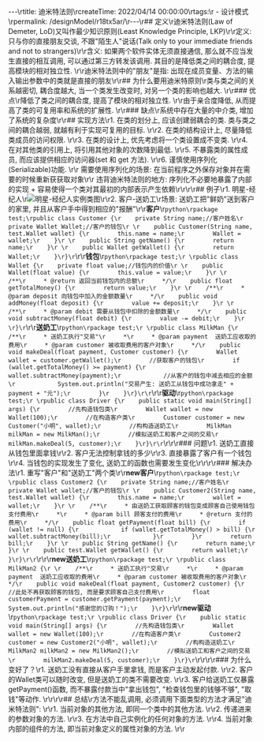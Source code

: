 ---\rtitle: 迪米特法则\rcreateTime: 2022/04/14 00:00:00\rtags:\r  - 设计模式\rpermalink: /designModel/r18tx5ar/\r---\r## 定义\r迪米特法则(Law of Demeter, LoD)又叫作最少知识原则(Least Knowledge Principle, LKP)\r\r定义: 只与你的直接朋友交谈, 不跟"陌生人"说话(Talk only to your immediate friends and not to strangers)\r\r含义: 如果两个软件实体无须直接通信, 那么就不应当发生直接的相互调用, 可以通过第三方转发该调用. 其目的是降低类之间的耦合度, 提高模块的相对独立性. \r\r迪米特法则中的"朋友"是指: 出现在成员变量、方法的输入输出参数中的类就是直接的朋友\r\r## 为什么要用迪米特原则\r类与类之间的关系越密切, 耦合度越大, 当一个类发生改变时, 对另一个类的影响也越大. \r\r### 优点\r降低了类之间的耦合度, 提高了模块的相对独立性. \r\r由于亲合度降低, 从而提高了类的可复用率和系统的扩展性. \r\r### 缺点\r系统中存在大量的中介类, 增加了系统的复杂度\r\r## 实现方法\r1. 在类的划分上, 应该创建弱耦合的类. 类与类之间的耦合越弱, 就越有利于实现可复用的目标. \r\r2. 在类的结构设计上, 尽量降低类成员的访问权限. \r\r3. 在类的设计上, 优先考虑将一个类设置成不变类. \r\r4. 在对其他类的引用上, 将引用其他对象的次数降到最低. \r\r5. 不暴露类的属性成员, 而应该提供相应的访问器(set 和 get 方法). \r\r6. 谨慎使用序列化(Serializable)功能. \r\r    需要使用序列化的场景: 在当前程序之外保存对象并在需要的时候重新获获取对象\r\r    违背迪米特法则的地方: 序列化不必要地暴露了内部的实现 + 容易使得一个类对其最初的内部表示产生依赖\r\r\r\r## 例子\r1. 明星-经纪人\r![明星-经纪人实例类图](/screen_shot/demeter-example.png)\r\r2. 客户-送奶工\r场景: 送奶工把"鲜奶"送到客户的家里, 并且从客户手中得到相应的"报酬"\r\r**客户**\r```python\rpackage test;\rpublic class Customer {\r    private String name;//客户姓名\r    private Wallet Wallet;//客户的钱包\r \r    public Customer(String name, test.Wallet wallet) {\r        this.name = name;\r        Wallet = wallet;\r    }\r \r    public String getName() {\r        return name;\r    }\r \r    public Wallet getWallet() {\r        return Wallet;\r    }\r}\r```\r\r**钱包**\r```python\rpackage test;\r \rpublic class Wallet {\r    private float value;//钱包内的价值\r \r    public Wallet(float value) {\r        this.value = value;\r    }\r \r    /**\r     * @return 返回当前钱包内的总额\r     */\r    public float getTotalMoney() {\r        return value;\r    }\r \r    /**\r     * @param deposit 向钱包中加入的金额数量\r     */\r    public void addMoney(float deposit) {\r        value += deposit;\r    }\r \r    /**\r     * @param debit 需要从钱包中扣除的金额数量\r     */\r    public void subtractMoney(float debit) {\r        value -= debit;\r    }\r \r}\r```\r\r**送奶工**\r```python\rpackage test;\r \rpublic class MilkMan {\r    /**\r     * 送奶工执行"交易"\r     *\r     * @param payment  送奶工应收取的费用\r     * @param customer 被收取费用的客户对象\r     */\r    public void makeDeal(float payment, Customer customer) {\r        Wallet wallet = customer.getWallet();\r        //获取客户的钱包\r        if (wallet.getTotalMoney() >= payment) {\r            wallet.subtractMoney(payment);\r            //从客户的钱包中减去相应的金额\r            System.out.println("交易产生: 送奶工从钱包中成功拿走" + payment + "元");\r        }\r    }\r}\r\r```\r\r**驱动**\r```python\rpackage test;\r \rpublic class Driver {\r    public static void main(String[] args) {\r        //先构造钱包类\r        Wallet wallet = new Wallet(100);\r        //在构造客户类\r        Customer customer = new Customer("小明", wallet);\r        //构构造送奶工\r        MilkMan milkMan = new MilkMan();\r        //模拟送奶工和客户之间的交易\r        milkMan.makeDeal(5, customer);\r    }\r}\r\r```\r\r\r### 问题\r1. 送奶工直接从钱包里面拿钱\r\r2. 客户无法控制拿钱的多少\r\r3. 直接暴露了客户有一个钱包\r\r4. 当钱包的实现发生了变化, 送奶工的函数也需要发生变化\r\r\r\r### 解决办法\r1. 重写"客户"和"送奶工"两个类\r\r**new客户**\r```python\rpackage test;\r \rpublic class Customer2 {\r    private String name;//客户姓名\r    private Wallet wallet;//客户的钱包\r \r    public Customer2(String name, test.Wallet wallet) {\r        this.name = name;\r        wallet = wallet;\r    }\r \r    /**\r     * 由送奶工获取顾客的钱包变成顾客自己使用钱包支付费用\r     *\r     * @param bill 顾客支付的费用\r     * @return 支付的费用\r     */\r    public float getPayment(float bill) {\r        if (wallet != null) {\r            if (wallet.getTotalMoney() > bill) {\r                wallet.subtractMoney(bill);\r            }\r        }\r        return bill;\r    }\r \r    public String getName() {\r        return name;\r    }\r \r    public test.Wallet getWallet() {\r        return wallet;\r    }\r}\r\r```\r\r\r**new送奶工**\r```python\rpackage test;\r \rpublic class MilkMan2 {\r \r    /**\r     * 送奶工执行"交易\r     *\r     * @param payment  送奶工应收取的费用\r     * @param customer 被收取费用的客户对象\r     */\r    public void makeDeal(float payment, Customer2 customer) {\r        //此处不再获取顾客的钱包, 而是要求顾客自己支付费用\r        float customerPayment = customer.getPayment(payment);\r        System.out.println("感谢您的订购！");\r    }\r}\r```\r\r**new驱动**\r```python\rpackage test;\r \rpublic class Driver {\r    public static void main(String[] args) {\r        //先构造钱包类\r        Wallet wallet = new Wallet(100);\r        //在构造客户类\r        Customer2 customer = new Customer2("小明", wallet);\r        //构构造送奶工\r        MilkMan2 milkMan2 = new MilkMan2();\r        //模拟送奶工和客户之间的交易\r        milkMan2.makeDeal(5, customer);\r    }\r}\r```\r\r\r\r### 为什么变好了？\r1. 送奶工没有直接从客户手里拿钱, 而是客户主动发起付款. \r\r2. 客户的Wallet类可以随时改变, 但是送奶工的类不需要改变. \r\r3. 客户给送奶工仅暴露getPayment()函数, 而不暴露付款当中"拿出钱包", "检查钱包里的钱够不够", "取钱"等动作. \r\r\r\r## 总结\r方法不能乱调用, 必须调用下面类型的方法才满足"迪米特法则": \r\r1. 当前对象的其他方法, 即同一个类中的其他方法. \r\r2. 传递进来的参数对象的方法. \r\r3. 在方法中自己实例化的任何对象的方法. \r\r4. 当前对象内部的组件的方法, 即当前对象定义的属性对象的方法. \r\r